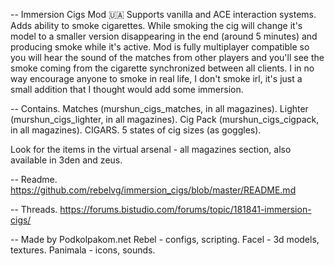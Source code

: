 -- Immersion Cigs Mod 🇺🇦
Supports vanilla and ACE interaction systems.
Adds ability to smoke cigarettes.
While smoking the cig will change it's model to a smaller version disappearing in the end (around 5 minutes) and producing smoke while it's active.
Mod is fully multiplayer compatible so you will hear the sound of the matches from other players and you'll see the smoke coming from the cigarette synchronized between all clients.
I in no way encourage anyone to smoke in real life, I don't smoke irl, it's just a small addition that I thought would add some immersion.

-- Contains.
Matches (murshun_cigs_matches, in all magazines).
Lighter (murshun_cigs_lighter, in all magazines).
Cig Pack (murshun_cigs_cigpack, in all magazines).
CIGARS.
5 states of cig sizes (as goggles).

Look for the items in the virtual arsenal - all magazines section, also available in 3den and zeus.

-- Readme.
https://github.com/rebelvg/immersion_cigs/blob/master/README.md

-- Threads.
https://forums.bistudio.com/forums/topic/181841-immersion-cigs/

-- Made by Podkolpakom.net
Rebel - configs, scripting.
Facel - 3d models, textures.
Panimala - icons, sounds.

